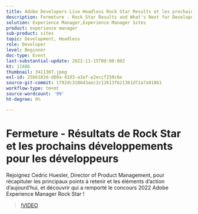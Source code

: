 ```yaml
---
title: Adobe Developers Live Headless Rock Star Results et les prochains développements pour les développeurs
description: Fermeture - Rock Star Results and What's Next for Developers Rejoignez Cedric Huesler, Director of Product Management, pour récapituler les points forts et les éléments d’action d’aujourd’hui, ainsi que pour découvrir qui a remporté le concours 2022 Adobe Experience Manager Rock Star !
solution: Experience Manager,Experience Manager Sites
product: experience manager
sub-product: sites
topic: Development, Headless
role: Developer
level: Beginner
doc-type: Event
last-substantial-update: 2022-11-15T00:00:00Z
kt: 11486
thumbnail: 3411307.jpeg
exl-id: 25b6183d-d80a-4193-a3af-e2eccf250c6e
source-git-commit: 1792dc318643aec2c12613f621361d72a7a918b1
workflow-type: tm+mt
source-wordcount: '99'
ht-degree: 0%

---
```


# Fermeture - Résultats de Rock Star et les prochains développements pour les développeurs

Rejoignez Cedric Huesler, Director of Product Management, pour récapituler les principaux points à retenir et les éléments d’action d’aujourd’hui, et découvrir qui a remporté le concours 2022 Adobe Experience Manager Rock Star !

>[!VIDEO](https://video.tv.adobe.com/v/3411307/?quality=12&learn=on)
